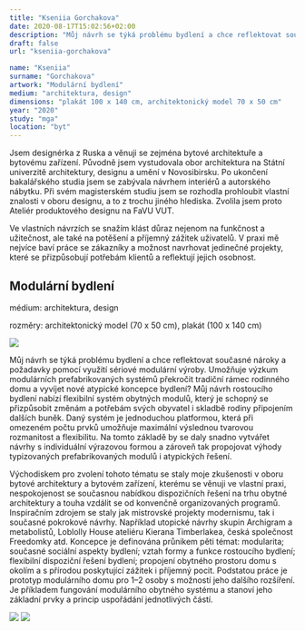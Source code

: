 ```yaml
---
title: "Kseniia Gorchakova"
date: 2020-08-17T15:02:56+02:00
description: "Můj návrh se týká problému bydlení a chce reflektovat současné nároky a požadavky pomocí využití sériové modulární výroby. Umožňuje výzkum modulárních prefabrikovaných systémů překročit tradiční rámec rodinného domu a vyvíjet nové atypické koncepce bydlení?"
draft: false
url: "kseniia-gorchakova"

name: "Kseniia"
surname: "Gorchakova"
artwork: "Modulární bydlení"
medium: "architektura, design"
dimensions: "plakát 100 x 140 cm, architektonický model 70 x 50 cm"
year: "2020"
study: "mga"
location: "byt"
---
```


Jsem designérka z Ruska a věnuji se zejména bytové architektuře a bytovému zařízení. Původně jsem vystudovala obor architektura na Státní univerzitě architektury, designu a umění v Novosibirsku. Po ukončení bakalářského studia jsem se zabývala návrhem interiérů a autorského nábytku. Při svém magisterském studiu jsem se rozhodla prohloubit vlastní znalosti v oboru designu, a to z trochu jiného hlediska. Zvolila jsem proto Ateliér produktového designu na FaVU VUT. 

Ve vlastních návrzích se snažím klást důraz nejenom na funkčnost a užitečnost, ale také na potěšení a příjemný zážitek uživatelů. V praxi mě nejvíce baví práce se zákazníky a možnost navrhovat jedinečné projekty, které se přizpůsobují potřebám klientů a reflektují jejich osobnost. 



## Modulární bydlení

médium: architektura, design

rozměry: architektonický model (70 x 50 cm), plakát (100 x 140 cm)

![](/students/gorchakova/1.jpg)

Můj návrh se týká problému bydlení a chce reflektovat současné nároky a požadavky pomocí využití sériové modulární výroby. Umožňuje výzkum modulárních prefabrikovaných systémů překročit tradiční rámec rodinného domu a vyvíjet nové atypické koncepce bydlení? Můj návrh rostoucího bydlení nabízí flexibilní systém obytných modulů, který je schopný se přizpůsobit změnám a potřebám svých obyvatel i skladbě rodiny připojením dalších buněk. Daný systém je jednoduchou platformou, která při omezeném počtu prvků umožňuje maximální výslednou tvarovou rozmanitost a flexibilitu. Na tomto základě by se daly snadno vytvářet návrhy s individuální výrazovou formou a zároveň tak propojovat výhody typizovaných prefabrikovaných modulů i atypických řešení.

Východiskem pro zvolení tohoto tématu se staly moje zkušenosti v oboru bytové architektury a bytovém zařízení, kterému se věnuji ve vlastní praxi, nespokojenost se současnou nabídkou dispozičních řešení na trhu obytné architektury a touha vzdálit se od konvenčně organizovaných programů. Inspiračním zdrojem se staly jak mistrovské projekty modernismu, tak i současné pokrokové návrhy. Například utopické návrhy skupin Archigram a metabolistů, Loblolly House ateliéru Kierana Timberlakea, česká společnost Freedomky atd. Koncepce je definována průnikem pěti témat: modularita; současné sociální aspekty bydlení; vztah formy a funkce rostoucího bydlení; flexibilní dispoziční řešení bydlení; propojení obytného prostoru domu s okolím a s přírodou poskytující zážitek i příjemný pocit. Podstatou práce je prototyp modulárního domu pro 1–2 osoby s možností jeho dalšího rozšíření. Je příkladem fungování modulárního obytného systému a stanoví jeho základní prvky a princip uspořádání jednotlivých částí.

![](/students/gorchakova/2.jpg)
![](/students/gorchakova/3.jpg)
